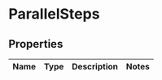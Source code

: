 

# ParallelSteps

## Properties

Name | Type | Description | Notes
------------ | ------------- | ------------- | -------------



